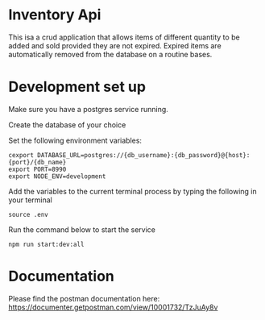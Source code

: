 # Inventory Api
This isa a crud application that allows items of different quantity to be added and sold provided they are not expired. Expired items are automatically removed from the database on a routine bases.

# Development set up
Make sure you have a postgres service running.

Create the database of your choice

Set the following environment variables:
```
cexport DATABASE_URL=postgres://{db_username}:{db_password}@{host}:{port}/{db_name}
export PORT=8990
export NODE_ENV=development
```

Add the variables to the current terminal process by typing the following in your terminal

``` source .env ``` 

Run the command below to start the service

``` npm run start:dev:all ```

# Documentation
Please find the postman documentation here: https://documenter.getpostman.com/view/10001732/TzJuAy8v

